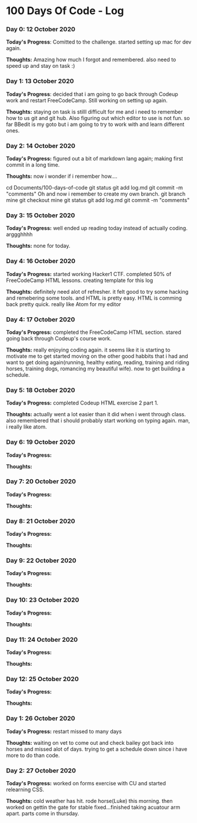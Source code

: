# 100 Days Of Code - Log

<!--
### Day 0: February 30, 2016 (Example 1)
##### (delete me or comment me out)

**Today's Progress**: Fixed CSS, worked on canvas functionality for the app.

**Thoughts:** I really struggled with CSS, but, overall, I feel like I am slowly getting better at it. Canvas is still new for me, but I managed to figure out some basic functionality.

**Link to work:** [Calculator App](http://www.example.com)

### Day 0: February 30, 2016 (Example 2)
##### (delete me or comment me out)

**Today's Progress**: Fixed CSS, worked on canvas functionality for the app.

**Thoughts**: I really struggled with CSS, but, overall, I feel like I am slowly getting better at it. Canvas is still new for me, but I managed to figure out some basic functionality.

**Link(s) to work**: [Calculator App](http://www.example.com)


### Day 1: June 27, Monday

**Today's Progress**: I've gone through many exercises on FreeCodeCamp.

**Thoughts** I've recently started coding, and it's a great feeling when I finally solve an algorithm challenge after a lot of attempts and hours spent.

**Link(s) to work**
1. [Find the Longest Word in a String](https://www.freecodecamp.com/challenges/find-the-longest-word-in-a-string)
2. [Title Case a Sentence](https://www.freecodecamp.com/challenges/title-case-a-sentence)
 -->

### Day 0: 12 October 2020

**Today's Progress**: Comitted to the challenge. started setting up mac for dev again.

**Thoughts:** Amazing how much I forgot and remembered. also need to speed up and stay on task :)

### Day 1: 13 October 2020

**Today's Progress**: decided that i am going to go back through Codeup work and restart FreeCodeCamp. Still working on setting up again.


**Thoughts:** staying on task is stilll difficult for me and i need to remember how to us git and git hub. Also figuring out which editor to use is not fun. so far BBedit is my goto but i am going to try to work with and learn different ones.

### Day 2: 14 October 2020

**Today's Progress:** figured out a bit of markdown lang again; making first commit in a long time.

**Thoughts:** now i wonder if i remember how....

cd Documents/100-days-of-code
git status
git add log.md
git commit -m "comments"
Oh and now i remember to create my own branch.
git branch mine
git checkout mine
git status
git add log.md
git commit -m "comments"

### Day 3: 15 October 2020

**Today's Progress:** well ended up reading today instead of actually coding. arggghhhh

**Thoughts:** none for today.

### Day 4: 16 October 2020

**Today's Progress:** started working Hacker1 CTF.  completed 50% of FreeCodeCamp HTML lessons. creating template for this log

**Thoughts:**  definitely need alot of refresher. it felt good to try some hacking and remebering some tools. and HTML is pretty easy. HTML is comming back pretty quick. really like Atom for my editor

### Day 4: 17 October 2020

**Today's Progress:** completed the FreeCodeCamp HTML section. stared going back through Codeup's course work.

**Thoughts:** really enjoying coding again. it seems like it is starting to motivate me to get started moving on the other good habbits that i had and want to get doing again(running, healthy eating, reading, training and riding horses, training dogs, romancing my beautiful wife). now to get building a schedule.

### Day 5: 18 October 2020

**Today's Progress:** completed Codeup HTML exercise 2 part 1.

**Thoughts:** actually went a lot easier than it did when i went through class. also remembered that i should probably start working on typing again. man, i really like atom.

### Day 6: 19 October 2020

**Today's Progress:**

**Thoughts:**   

### Day 7: 20 October 2020

**Today's Progress:**

**Thoughts:**

### Day 8: 21 October 2020

**Today's Progress:**

**Thoughts:**

### Day 9: 22 October 2020

**Today's Progress:**

**Thoughts:**

### Day 10: 23 October 2020

**Today's Progress:**

**Thoughts:**

### Day 11: 24 October 2020

**Today's Progress:**

**Thoughts:**

### Day 12: 25 October 2020

**Today's Progress:**

**Thoughts:**

### Day 1: 26 October 2020

**Today's Progress:** restart missed to many days

**Thoughts:**   waiting on vet to come out and check bailey
got back into horses and missed alot of days. trying to get a schedule down since i have more to do than code.

### Day 2: 27 October 2020

**Today's Progress:** worked on forms exercise with CU and started relearning CSS.

**Thoughts:**  cold weather has hit. rode horse(Luke) this morning. then worked on gettin the gate for stable fixed...finished taking acuatour arm apart. parts come in thursday.



<!-- Write Log Above -->
<!-- Daily Template
### Day 4: 16 October 2020

**Today's Progress:**

**Thoughts:**   
 -->
